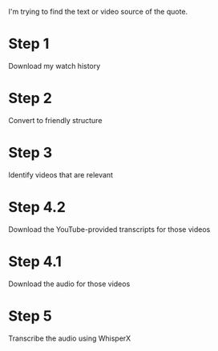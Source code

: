 I'm trying to find the text or video source of the quote.

# Step 1

Download my watch history

# Step 2

Convert to friendly structure

# Step 3

Identify videos that are relevant

# Step 4.2

Download the YouTube-provided transcripts for those videos

# Step 4.1

Download the audio for those videos

# Step 5

Transcribe the audio using WhisperX
